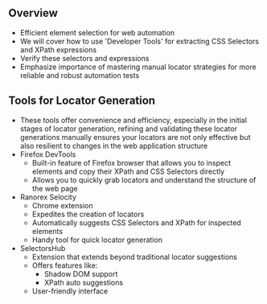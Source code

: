 ## Overview
- Efficient element selection for web automation
- We will cover how to use 'Developer Tools' for extracting CSS Selectors and XPath expressions
- Verify these selectors and expressions
- Emphasize importance of mastering manual locator strategies for more reliable and robust automation tests
## Tools for Locator Generation
- These tools offer convenience and efficiency, especially in the initial stages of locator generation, refining and validating these locator generations manually ensures your locators are not only effective but also resilient to changes in the web application structure
- Firefox DevTools
	- Built-in feature of Firefox browser that allows you to inspect elements and copy their XPath and CSS Selectors directly
	- Allows you to quickly grab locators and understand the structure of the web page
- Ranorex Selocity
	- Chrome extension
	- Expedites the creation of locators
	- Automatically suggests CSS Selectors and XPath for inspected elements
	- Handy tool for quick locator generation
- SelectorsHub
	- Extension that extends beyond traditional locator suggestions
	- Offers features like:
		- Shadow DOM support
		- XPath auto suggestions
	- User-friendly interface